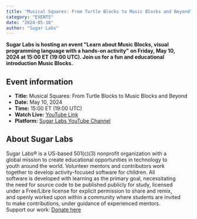 ```yaml
---
title: "Musical Squares: From Turtle Blocks to Music Blocks and Beyond"
category: "EVENTS"
date: "2024-05-10"
author: "Sugar Labs"
---
```

<!-- markdownlint-disable -->

**Sugar Labs is hosting an event "Learn about Music Blocks, visual  
programming language with a hands-on activity" on Friday, May 10,  
2024 at 15:00 ET (19:00 UTC). Join us for a fun and educational  
introduction Music Blocks.**

## Event information

- **Title:** Musical Squares: From Turtle Blocks to Music Blocks and Beyond  
- **Date:** May 10, 2024  
- **Time:** 15:00 ET (19:00 UTC)  
- **Watch Live:** [YouTube Link](https://www.youtube.com/watch?v=jZs-QJNfglc)  
- **Platform:** [Sugar Labs YouTube Channel](https://www.youtube.com/@SugarlabsOrg-EN/streams)

## About Sugar Labs

Sugar Labs® is a US-based 501(c)(3) nonprofit organization with a  
global mission to create educational opportunities in technology to  
youth around the world. Volunteer mentors and contributors work  
together to develop activity-focused software for children. All  
software is developed with learning as the primary goal, necessitating  
the need for source code to be published publicly for study, licensed  
under a Free/Libre license for explicit permission to share and remix,  
and openly worked upon within a community where students are invited  
to make contributions, under guidance of experienced mentors.  
Support our work: [Donate here](https://www.sugarlabs.org/donate/)
